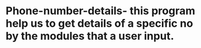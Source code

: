 # Phone-number-details- this program help us to get details of a specific no by the modules that a user input. 
